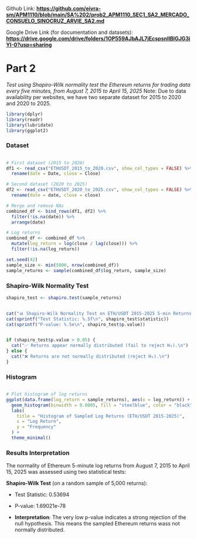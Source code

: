 Github Link: **https://github.com/eivra-sm/APM1110/blob/main/SA%202/prob2_APM1110_SEC1_SA2_MERCADO_CONSUELO_SINOCRUZ_ARVIE_SA2.md**

Google Drive Link (for documentation and datasets): **https://drive.google.com/drive/folders/1OP559AJbAJL7jEcspsnIIBlGJG3iYI-0?usp=sharing**

# Part 2
*Test using Shapiro-Wilk normality test the Ethereum returns for trading data every five minutes, from August 7, 2015 to April 15, 2025*
Note: Due to data availability per websites, we have two separate dataset for 2015 to 2020 and 2020 to 2025.

```r
library(dplyr)
library(readr)
library(lubridate)
library(ggplot2)
```

### Dataset

```r

# First dataset (2015 to 2020)
df1 <- read_csv("ETHUSDT_2015_to_2020.csv", show_col_types = FALSE) %>%
  rename(date = Date, close = Close)

# Second dataset (2020 to 2025)
df2 <- read_csv("ETHUSDT_2020_to_2025.csv", show_col_types = FALSE) %>%
  rename(date = date, close = close)

# Merge and remove NAs
combined_df <- bind_rows(df1, df2) %>%
  filter(!is.na(date)) %>%   
  arrange(date)

# Log returns
combined_df <- combined_df %>%
  mutate(log_return = log(close / lag(close))) %>%
  filter(!is.na(log_return))

set.seed(42)
sample_size <- min(5000, nrow(combined_df))
sample_returns <- sample(combined_df$log_return, sample_size)
```

### Shapiro-Wilk Normality Test
```r
shapiro_test <- shapiro.test(sample_returns)


cat("📊 Shapiro-Wilk Normality Test on ETH/USDT 2015-2025 5-min Returns\n")
cat(sprintf("Test Statistic: %.5f\n", shapiro_test$statistic))
cat(sprintf("P-value: %.5e\n", shapiro_test$p.value))


if (shapiro_test$p.value > 0.05) {
  cat("✅ Returns appear normally distributed (fail to reject H₀).\n")
} else {
  cat("❌ Returns are not normally distributed (reject H₀).\n")
}


```

### Histogram

```r

# Plot histogram of log returns
ggplot(data.frame(log_return = sample_returns), aes(x = log_return)) +
  geom_histogram(binwidth = 0.0005, fill = "steelblue", color = "black", alpha = 0.7) +
  labs(
    title = "Histogram of Sampled Log Returns (ETH/USDT 2015-2025)",
    x = "Log Return",
    y = "Frequency"
  ) +
  theme_minimal()
```

### Results Interpretation

The normality of Ethereum 5-minute log returns from August 7, 2015 to April 15, 2025 was assessed using two statistical tests:

**Shapiro-Wilk Test** (on a random sample of 5,000 returns):

-   Test Statistic: 0.53694

-   P-value: 1.69021e-78

-   **Interpretation**: The very low p-value indicates a strong rejection of the null hypothesis. This means the sampled Ethereum returns wass  not normally distributed.
